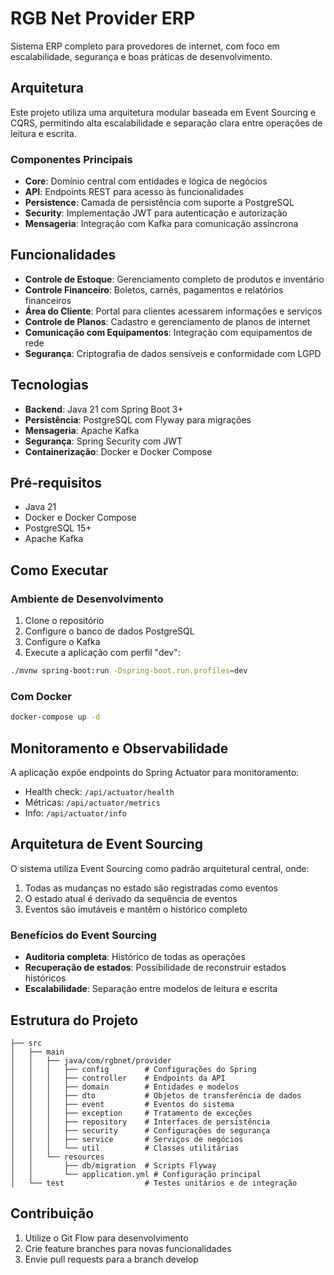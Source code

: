 # RGB Net Provider ERP

Sistema ERP completo para provedores de internet, com foco em escalabilidade, segurança e boas práticas de desenvolvimento.

## Arquitetura

Este projeto utiliza uma arquitetura modular baseada em Event Sourcing e CQRS, permitindo alta escalabilidade e separação clara entre operações de leitura e escrita.

### Componentes Principais

- **Core**: Domínio central com entidades e lógica de negócios
- **API**: Endpoints REST para acesso às funcionalidades
- **Persistence**: Camada de persistência com suporte a PostgreSQL
- **Security**: Implementação JWT para autenticação e autorização
- **Mensageria**: Integração com Kafka para comunicação assíncrona

## Funcionalidades

- **Controle de Estoque**: Gerenciamento completo de produtos e inventário
- **Controle Financeiro**: Boletos, carnês, pagamentos e relatórios financeiros
- **Área do Cliente**: Portal para clientes acessarem informações e serviços
- **Controle de Planos**: Cadastro e gerenciamento de planos de internet
- **Comunicação com Equipamentos**: Integração com equipamentos de rede
- **Segurança**: Criptografia de dados sensíveis e conformidade com LGPD

## Tecnologias

- **Backend**: Java 21 com Spring Boot 3+
- **Persistência**: PostgreSQL com Flyway para migrações
- **Mensageria**: Apache Kafka
- **Segurança**: Spring Security com JWT
- **Containerização**: Docker e Docker Compose

## Pré-requisitos

- Java 21
- Docker e Docker Compose
- PostgreSQL 15+
- Apache Kafka

## Como Executar

### Ambiente de Desenvolvimento

1. Clone o repositório
2. Configure o banco de dados PostgreSQL
3. Configure o Kafka
4. Execute a aplicação com perfil "dev":

```bash
./mvnw spring-boot:run -Dspring-boot.run.profiles=dev
```

### Com Docker

```bash
docker-compose up -d
```

## Monitoramento e Observabilidade

A aplicação expõe endpoints do Spring Actuator para monitoramento:

- Health check: `/api/actuator/health`
- Métricas: `/api/actuator/metrics`
- Info: `/api/actuator/info`

## Arquitetura de Event Sourcing

O sistema utiliza Event Sourcing como padrão arquitetural central, onde:

1. Todas as mudanças no estado são registradas como eventos
2. O estado atual é derivado da sequência de eventos
3. Eventos são imutáveis e mantêm o histórico completo

### Benefícios do Event Sourcing

- **Auditoria completa**: Histórico de todas as operações
- **Recuperação de estados**: Possibilidade de reconstruir estados históricos
- **Escalabilidade**: Separação entre modelos de leitura e escrita

## Estrutura do Projeto

```
├── src
│   ├── main
│   │   ├── java/com/rgbnet/provider
│   │   │   ├── config        # Configurações do Spring
│   │   │   ├── controller    # Endpoints da API
│   │   │   ├── domain        # Entidades e modelos
│   │   │   ├── dto           # Objetos de transferência de dados
│   │   │   ├── event         # Eventos do sistema
│   │   │   ├── exception     # Tratamento de exceções
│   │   │   ├── repository    # Interfaces de persistência
│   │   │   ├── security      # Configurações de segurança
│   │   │   ├── service       # Serviços de negócios
│   │   │   └── util          # Classes utilitárias
│   │   └── resources
│   │       ├── db/migration  # Scripts Flyway
│   │       └── application.yml # Configuração principal
│   └── test                  # Testes unitários e de integração
```

## Contribuição

1. Utilize o Git Flow para desenvolvimento
2. Crie feature branches para novas funcionalidades
3. Envie pull requests para a branch develop 